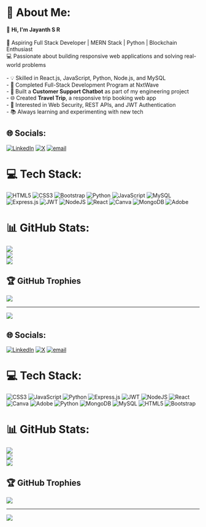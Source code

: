 # 💫 About Me:
👋 **Hi, I'm Jayanth S R**<br><br>🎯 Aspiring Full Stack Developer | MERN Stack | Python | Blockchain Enthusiast  <br>💻 Passionate about building responsive web applications and solving real-world problems<br><br>- 💡 Skilled in React.js, JavaScript, Python, Node.js, and MySQL  <br>- 🚀 Completed Full-Stack Development Program at NxtWave  <br>- 🤖 Built a **Customer Support Chatbot** as part of my engineering project  <br>- 🌐 Created **Travel Trip**, a responsive trip booking web app  <br>- 🔐 Interested in Web Security, REST APIs, and JWT Authentication  <br>- 📚 Always learning and experimenting with new tech  


## 🌐 Socials:
[![LinkedIn](https://img.shields.io/badge/LinkedIn-%230077B5.svg?logo=linkedin&logoColor=white)](https://linkedin.com/in/jayanth-sr) [![X](https://img.shields.io/badge/X-black.svg?logo=X&logoColor=white)](https://x.com/Jayanth24072002) [![email](https://img.shields.io/badge/Email-D14836?logo=gmail&logoColor=white)](mailto:jayanthsr24@gmail.com) 

# 💻 Tech Stack:
![HTML5](https://img.shields.io/badge/html5-%23E34F26.svg?style=for-the-badge&logo=html5&logoColor=white) ![CSS3](https://img.shields.io/badge/css3-%231572B6.svg?style=for-the-badge&logo=css3&logoColor=white) ![Bootstrap](https://img.shields.io/badge/bootstrap-%238511FA.svg?style=for-the-badge&logo=bootstrap&logoColor=white) ![Python](https://img.shields.io/badge/python-3670A0?style=for-the-badge&logo=python&logoColor=ffdd54) ![JavaScript](https://img.shields.io/badge/javascript-%23323330.svg?style=for-the-badge&logo=javascript&logoColor=%23F7DF1E)  ![MySQL](https://img.shields.io/badge/mysql-4479A1.svg?style=for-the-badge&logo=mysql&logoColor=white) ![Express.js](https://img.shields.io/badge/express.js-%23404d59.svg?style=for-the-badge&logo=express&logoColor=%2361DAFB) ![JWT](https://img.shields.io/badge/JWT-black?style=for-the-badge&logo=JSON%20web%20tokens) ![NodeJS](https://img.shields.io/badge/node.js-6DA55F?style=for-the-badge&logo=node.js&logoColor=white) ![React](https://img.shields.io/badge/react-%2320232a.svg?style=for-the-badge&logo=react&logoColor=%2361DAFB) ![Canva](https://img.shields.io/badge/Canva-%2300C4CC.svg?style=for-the-badge&logo=Canva&logoColor=white) ![MongoDB](https://img.shields.io/badge/MongoDB-%234ea94b.svg?style=for-the-badge&logo=mongodb&logoColor=white) ![Adobe](https://img.shields.io/badge/adobe-%23FF0000.svg?style=for-the-badge&logo=adobe&logoColor=white) 
# 📊 GitHub Stats:
![](https://github-readme-stats.vercel.app/api?username=Jayanth2407&theme=dark&hide_border=false&include_all_commits=true&count_private=false)<br/>
![](https://nirzak-streak-stats.vercel.app/?user=Jayanth2407&theme=dark&hide_border=false)<br/>
![](https://github-readme-stats.vercel.app/api/top-langs/?username=Jayanth2407&theme=dark&hide_border=false&include_all_commits=true&count_private=false&layout=compact)

## 🏆 GitHub Trophies
![](https://github-profile-trophy.vercel.app/?username=Jayanth2407&theme=radical&no-frame=false&no-bg=true&margin-w=4)

---
[![](https://visitcount.itsvg.in/api?id=Jayanth2407&icon=0&color=0)](https://visitcount.itsvg.in)

<!-- Proudly created with GPRM ( https://gprm.itsvg.in ) -->



## 🌐 Socials:
[![LinkedIn](https://img.shields.io/badge/LinkedIn-%230077B5.svg?logo=linkedin&logoColor=white)](https://linkedin.com/in/jayanth-sr) [![X](https://img.shields.io/badge/X-black.svg?logo=X&logoColor=white)](https://x.com/Jayanth24072002) [![email](https://img.shields.io/badge/Email-D14836?logo=gmail&logoColor=white)](mailto:jayanthsr24@gmail.com) 

# 💻 Tech Stack:
![CSS3](https://img.shields.io/badge/css3-%231572B6.svg?style=for-the-badge&logo=css3&logoColor=white) ![JavaScript](https://img.shields.io/badge/javascript-%23323330.svg?style=for-the-badge&logo=javascript&logoColor=%23F7DF1E) ![Python](https://img.shields.io/badge/python-3670A0?style=for-the-badge&logo=python&logoColor=ffdd54) ![Express.js](https://img.shields.io/badge/express.js-%23404d59.svg?style=for-the-badge&logo=express&logoColor=%2361DAFB) ![JWT](https://img.shields.io/badge/JWT-black?style=for-the-badge&logo=JSON%20web%20tokens) ![NodeJS](https://img.shields.io/badge/node.js-6DA55F?style=for-the-badge&logo=node.js&logoColor=white) ![React](https://img.shields.io/badge/react-%2320232a.svg?style=for-the-badge&logo=react&logoColor=%2361DAFB) ![Canva](https://img.shields.io/badge/Canva-%2300C4CC.svg?style=for-the-badge&logo=Canva&logoColor=white) ![Adobe](https://img.shields.io/badge/adobe-%23FF0000.svg?style=for-the-badge&logo=adobe&logoColor=white) ![Python](https://img.shields.io/badge/python-3670A0?style=for-the-badge&logo=python&logoColor=ffdd54) ![MongoDB](https://img.shields.io/badge/MongoDB-%234ea94b.svg?style=for-the-badge&logo=mongodb&logoColor=white) ![MySQL](https://img.shields.io/badge/mysql-4479A1.svg?style=for-the-badge&logo=mysql&logoColor=white) ![HTML5](https://img.shields.io/badge/html5-%23E34F26.svg?style=for-the-badge&logo=html5&logoColor=white) ![Bootstrap](https://img.shields.io/badge/bootstrap-%238511FA.svg?style=for-the-badge&logo=bootstrap&logoColor=white)
# 📊 GitHub Stats:
![](https://github-readme-stats.vercel.app/api?username=Jayanth2407&theme=dark&hide_border=false&include_all_commits=true&count_private=false)<br/>
![](https://nirzak-streak-stats.vercel.app/?user=Jayanth2407&theme=dark&hide_border=false)<br/>
![](https://github-readme-stats.vercel.app/api/top-langs/?username=Jayanth2407&theme=dark&hide_border=false&include_all_commits=true&count_private=false&layout=compact)

## 🏆 GitHub Trophies
![](https://github-profile-trophy.vercel.app/?username=Jayanth2407&theme=radical&no-frame=false&no-bg=true&margin-w=4)

---
[![](https://visitcount.itsvg.in/api?id=Jayanth2407&icon=0&color=0)](https://visitcount.itsvg.in)

<!-- Proudly created with GPRM ( https://gprm.itsvg.in ) -->
